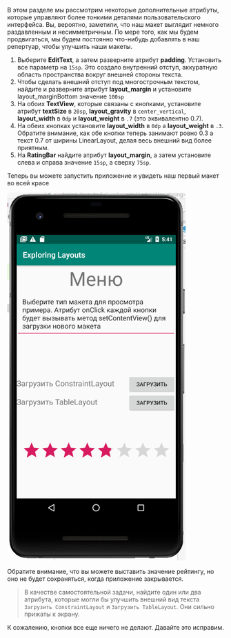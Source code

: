 В этом разделе мы рассмотрим некоторые дополнительные атрибуты, которые управляют более тонкими деталями пользовательского интерфейса. Вы, вероятно, заметили, что наш макет выглядит немного раздавленным и несимметричным. По мере того, как мы будем продвигаться, мы будем постоянно что-нибудь добавлять в наш репертуар, чтобы улучшить наши макеты.

1. Выберите **EditText**, а затем разверните атрибут **padding**. Установить все параметр на ```15sp```. Это создало внутренний отступ, аккуратную область пространства вокруг внешней стороны текста.
2. Чтобы сделать внешний отступ под многострочным текстом, найдите и разверните атрибут **layout_margin** и установите layout_marginBottom значение ```100sp```
3. На обоих **TextView**, которые связаны с кнопками, установите атрибут **textSize** в ```20sp```, **layout_gravity** в ```center_vertical```, **layout_width** в ```0dp``` и **layout_weight** в ```.7``` (это эквивалентно 0.7).
4. На обеих кнопках установите **layout_width** в ```0dp``` а **layout_weight** в ```.3```. Обратите внимание, как обе кнопки теперь занимают ровно 0.3 а текст 0.7 от ширины LinearLayout, делая весь внешний вид более приятным.
5. На **RatingBar** найдите атрибут **layout_margin**, а затем установите слева и справа значение ```15sp```, а сверху ```75sp```.

Теперь вы можете запустить приложение и увидеть наш первый макет во всей красе

![](assets/result-5.png)

Обратите внимание, что вы можете выставить значение рейтингу, но оно не будет сохраняться, когда приложение закрывается.

>В качестве самостоятельной задачи, найдите один или два атрибута, которые могли бы улучшить внешний вид текста ```Загрузить ConstraintLayout``` и ```Загрузить TableLayout```. Они сильно прижаты к экрану.

К сожалению, кнопки все еще ничего не делают. Давайте это исправим.
